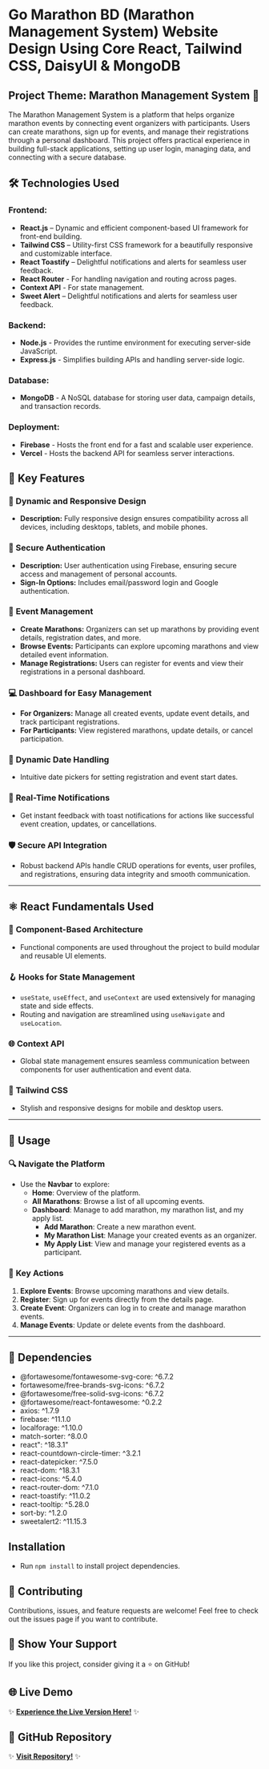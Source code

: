 # Go Marathon BD (Marathon Management System) Website Design Using Core React, Tailwind CSS, DaisyUI & MongoDB

## Project Theme: Marathon Management System 🌟
The Marathon Management System is a platform that helps organize marathon events
 by connecting event organizers with participants. Users can create marathons, sign up
 for events, and manage their registrations through a personal dashboard. This project
 offers practical experience in building full-stack applications, setting up user login,
 managing data, and connecting with a secure database.

## 🛠️ Technologies Used
### Frontend:
- **React.js** – Dynamic and efficient component-based UI framework for front-end building.
- **Tailwind CSS** – Utility-first CSS framework for a beautifully responsive and customizable interface.
- **React Toastify** – Delightful notifications and alerts for seamless user feedback.
- **React Router** - For handling navigation and routing across pages.
- **Context API** - For state management.
- **Sweet Alert** – Delightful notifications and alerts for seamless user feedback.

### Backend:
- **Node.js** - Provides the runtime environment for executing server-side JavaScript.
- **Express.js** - Simplifies building APIs and handling server-side logic.

### Database:
- **MongoDB** - A NoSQL database for storing user data, campaign details, and transaction records.

### Deployment:
- **Firebase** - Hosts the front end for a fast and scalable user experience.
- **Vercel** - Hosts the backend API for seamless server interactions.

## 📱 Key Features
### 🚀 Dynamic and Responsive Design
- **Description:** Fully responsive design ensures compatibility across all devices, including desktops, tablets, and mobile phones.

### 🔑 Secure Authentication
- **Description:** User authentication using Firebase, ensuring secure access and management of personal accounts.
- **Sign-In Options:** Includes email/password login and Google authentication.

### 🎯 **Event Management**
- **Create Marathons:** Organizers can set up marathons by providing event details, registration dates, and more.
- **Browse Events:** Participants can explore upcoming marathons and view detailed event information.
- **Manage Registrations:** Users can register for events and view their registrations in a personal dashboard.

### 💻 **Dashboard for Easy Management**
- **For Organizers:** Manage all created events, update event details, and track participant registrations.
- **For Participants:** View registered marathons, update details, or cancel participation.

### 📅 **Dynamic Date Handling**
- Intuitive date pickers for setting registration and event start dates.

### 🔔 **Real-Time Notifications**
- Get instant feedback with toast notifications for actions like successful event creation, updates, or cancellations.

### 🛡️ **Secure API Integration**
- Robust backend APIs handle CRUD operations for events, user profiles, and registrations, ensuring data integrity and smooth communication.

---

## ⚛️ React Fundamentals Used

### 🧩 **Component-Based Architecture**
- Functional components are used throughout the project to build modular and reusable UI elements.

### 🪝 **Hooks for State Management**
- `useState`, `useEffect`, and `useContext` are used extensively for managing state and side effects.
- Routing and navigation are streamlined using `useNavigate` and `useLocation`.

### 🌐 **Context API**
- Global state management ensures seamless communication between components for user authentication and event data.

### 🎨 **Tailwind CSS**
- Stylish and responsive designs for mobile and desktop users.

---

## 📝 Usage

### 🔍 **Navigate the Platform**
- Use the **Navbar** to explore:
  - **Home**: Overview of the platform.
  - **All Marathons**: Browse a list of all upcoming events.
  - **Dashboard**: Manage to add marathon, my marathon list, and my apply list.
      - **Add Marathon**: Create a new marathon event.
      - **My Marathon List**: Manage your created events as an organizer.
      - **My Apply List**: View and manage your registered events as a participant.


### 🚀 **Key Actions**
1. **Explore Events**: Browse upcoming marathons and view details.
2. **Register**: Sign up for events directly from the details page.
3. **Create Event**: Organizers can log in to create and manage marathon events.
4. **Manage Events**: Update or delete events from the dashboard.

---

## 🔗 Dependencies
- @fortawesome/fontawesome-svg-core: ^6.7.2
- fortawesome/free-brands-svg-icons: ^6.7.2
- @fortawesome/free-solid-svg-icons: ^6.7.2
- @fortawesome/react-fontawesome: ^0.2.2
- axios: ^1.7.9
- firebase: ^11.1.0
- localforage: ^1.10.0
- match-sorter: ^8.0.0
- react": ^18.3.1"
- react-countdown-circle-timer: ^3.2.1
- react-datepicker: ^7.5.0
- react-dom: ^18.3.1
- react-icons: ^5.4.0
- react-router-dom: ^7.1.0
- react-toastify: ^11.0.2
- react-tooltip: ^5.28.0
- sort-by: ^1.2.0
- sweetalert2: ^11.15.3

## Installation
- Run `npm install` to install project dependencies.


## 📣 Contributing
Contributions, issues, and feature requests are welcome! Feel free to check out the issues page if you want to contribute.


## 🎉 Show Your Support
If you like this project, consider giving it a ⭐ on GitHub!

## 🌐 Live Demo
✨ **[Experience the Live Version Here!](https://gomarathonbd.web.app)** ✨

## 📂 GitHub Repository
✨ **[Visit Repository!](https://github.com/elite1122/Marathon-Management-System)** ✨
